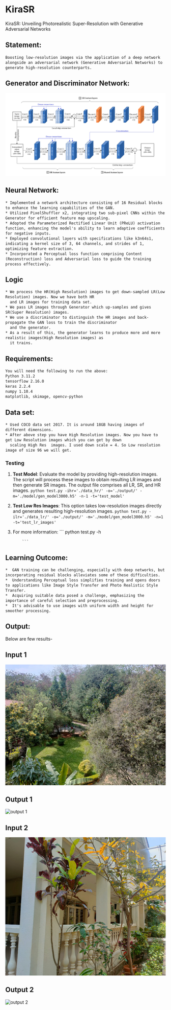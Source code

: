 # KiraSR
KiraSR: Unveiling Photorealistic Super-Resolution with Generative Adversarial Networks


##  Statement:
    Boosting low-resolution images via the application of a deep network alongside an adversarial network (Generative Adversarial Networks) to generate high-resolution counterparts.

## Generator and Discriminator Network:
    
![Network](./img/network.jpg)
    
## Neural Network:
    * Implemented a network architecture consisting of 16 Residual blocks to enhance the learning capabilities of the GAN.
    * Utilized PixelShuffler x2, integrating two sub-pixel CNNs within the Generator for efficient feature map upscaling.
    * Adopted the Parameterized Rectified Linear Unit (PReLU) activation function, enhancing the model's ability to learn adaptive coefficients for negative inputs.
    * Employed convolutional layers with specifications like k3n64s1, indicating a kernel size of 3, 64 channels, and strides of 1, optimizing feature extraction.
    * Incorporated a Perceptual loss function comprising Content (Reconstruction) loss and Adversarial loss to guide the training process effectively.



## Logic

    * We process the HR(High Resolution) images to get down-sampled LR(Low Resolution) images. Now we have both HR 
      and LR images for training data set.
    * We pass LR images through Generator which up-samples and gives SR(Super Resolution) images.
    * We use a discriminator to distinguish the HR images and back-propagate the GAN loss to train the discriminator
      and the generator.
    * As a result of this, the generator learns to produce more and more realistic images(High Resolution images) as 
      it trains.
    

## Requirements:

    You will need the following to run the above:
    Python 3.11.2
    tensorflow 2.16.0
    keras 2.2.4
    numpy 1.10.4
    matplotlib, skimage, opencv-python
    
    
## Data set:

    * Used COCO data set 2017. It is around 18GB having images of different dimensions.
    * After above step you have High Resolution images. Now you have to get Low Resolution images which you can get by down 
      scaling High Res  images. I used down scale = 4. So Low resolution image of size 96 we will get.
      
      
 ### Testing
1. **Test Model**: Evaluate the model by providing high-resolution images. The script will process these images to obtain resulting LR images and then generate SR images. The     output file comprises all LR, SR, and HR images.
        ```
        python test.py -ihr='./data_hr/' -o='./output/' -m='./model/gen_model3000.h5' -n-1 -t='test_model'
        ```
 
2. **Test Low Res Images**: This option takes low-resolution images directly and generates resulting high-resolution images.
        ```
        python test.py -ilr='./data_lr/' -o='./output/' -m='./model/gen_model3000.h5' -n=1 -t='test_lr_images'
        ```
 
3. For more information:
           ```
        python test.py -h
          
           ``` 
## Learning Outcome:

    *  GAN training can be challenging, especially with deep networks, but incorporating residual blocks alleviates some of these difficulties.
    *  Understanding Perceptual loss simplifies training and opens doors to applications like Image Style Transfer and Photo Realistic Style Transfer.
    *  Acquiring suitable data posed a challenge, emphasizing the importance of careful selection and preprocessing.
    *  It's advisable to use images with uniform width and height for smoother processing.

## Output:

Below are few results-
## Input 1
![input 1](./output/input1.jpeg) 
## Output 1
![output 1](./output/output1.jpg)
## Input 2
![input 2](./output/input2.jpeg) 
## Output 2 
![output 2](./output/output2.jpg) 

